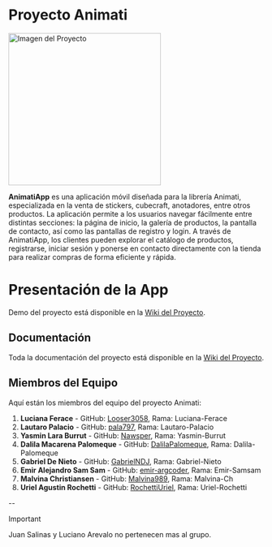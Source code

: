 # Proyecto Animati


<img src="https://github.com/user-attachments/assets/2e8f1af4-a839-4125-8dd0-aa43c70e0ce6" alt="Imagen del Proyecto" width="300"/>

**AnimatiApp** es una aplicación móvil diseñada para la librería Animati, especializada en la venta de stickers, cubecraft, anotadores, entre otros productos. La aplicación permite a los usuarios navegar fácilmente entre distintas secciones: la página de inicio, la galería de productos, la pantalla de contacto, así como las pantallas de registro y login. A través de AnimatiApp, los clientes pueden explorar el catálogo de productos, registrarse, iniciar sesión y ponerse en contacto directamente con la tienda para realizar compras de forma eficiente y rápida.

# Presentación de la App
Demo del proyecto está disponible en la [Wiki del Proyecto](https://github.com/AnimatiWA/AnimatiApp/wiki/PRESENTACI%C3%93N-DE-LA-APP).

## Documentación
Toda la documentación del proyecto está disponible en la [Wiki del Proyecto](https://github.com/AnimatiWA/AnimatiApp/wiki/Documento-IEEE830).

## Miembros del Equipo

Aquí están los miembros del equipo del proyecto Animati:

1. **Luciana Ferace** - GitHub: [Looser3058](https://github.com/Looser3058), Rama: Luciana-Ferace
2. **Lautaro Palacio** - GitHub: [pala797](https://github.com/pala797), Rama: Lautaro-Palacio
3. **Yasmin Lara Burrut** - GitHub: [Nawsper](https://github.com/Nawsper), Rama: Yasmin-Burrut
4. **Dalila Macarena Palomeque** - GitHub: [DalilaPalomeque](https://github.com/DalilaPalomeque), Rama: Dalila-Palomeque
5. **Gabriel De Nieto** - GitHub: [GabrielNDJ](https://github.com/GabrielNDJ), Rama: Gabriel-Nieto
6. **Emir Alejandro Sam Sam** - GitHub: [emir-argcoder](https://github.com/emir-argcoder), Rama: Emir-Samsam
7. **Malvina Christiansen** - GitHub: [Malvina989](https://github.com/Malvina989), Rama: Malvina-Ch
8. **Uriel Agustin Rochetti** - GitHub: [RochettiUriel](https://github.com/RochettiUriel), Rama: Uriel-Rochetti

--
  >[!IMPORTANT]
  > Juan Salinas y Luciano Arevalo no pertenecen mas al grupo. 
